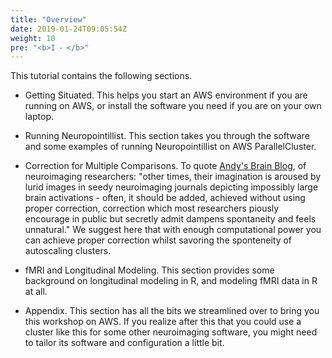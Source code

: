 ```yaml
---
title: "Overview"
date: 2019-01-24T09:05:54Z
weight: 10
pre: "<b>I ⁃ </b>"
---
```


This tutorial contains the following sections. 

- Getting Situated. This helps you start an AWS environment if you are running on AWS, or install the software you need if you are on your own laptop. 


- Running Neuropointillist. This section takes you through the software and some examples of running Neuropointillist on AWS ParallelCluster.

- Correction for Multiple Comparisons. To quote [Andy's Brain
  Blog](https://www.andysbrainblog.com), of neuroimaging researchers: "other times, their imagination is aroused
  by lurid images in seedy neuroimaging journals depicting impossibly
  large brain activations - often, it should be added, achieved
  without using proper correction, correction which most researchers
  piously encourage in public but secretly admit dampens spontaneity
  and feels unnatural." We suggest here that with enough computational power you can achieve proper correction whilst savoring the sponteneity of autoscaling clusters. 

- fMRI and Longitudinal Modeling. This section provides some background on longitudinal modeling in R, and modeling fMRI data in R at all.

- Appendix. This section has all the bits we streamlined over to bring
  you this workshop on AWS. If you realize after this that you could
  use a cluster like this for some other neuroimaging software, you might need
  to tailor its software and configuration a little bit.

